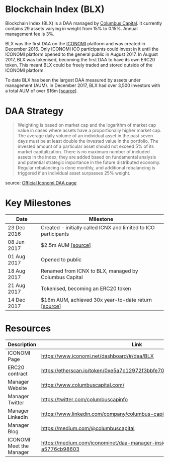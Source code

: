 # Blockchain Index (BLX)
Blockchain Index (BLX) is a DAA managed by [Columbus Capital](../Columbus-Capital.md). It currently contains 29 assets varying in weight from 15% to 0.15%. Annual management fee is 3%.

BLX was the first DAA on the [ICONOMI](../ICONOMI.md) platform and was created in December 2016. Only ICONOMI ICO participants could invest in it until the ICONOMI platform opened to the general public in August 2017. In August 2017, BLX was tokenised, becoming the first DAA to have its own ERC20 token. This meant BLX could be freely traded and stored outside of the ICONOMI platform. 

To date BLX has been the largest DAA measured by assets under management (AUM). In December 2017, BLX had over 3,500 investors with a total AUM of over $16m [[source]](https://medium.com/@columbuscapital/blockchain-index-update-deeab4425bf).

# DAA Strategy
> Weighting is based on market cap and the logarithm of market cap value in cases where assets have a proportionally higher market cap. The average daily volume of an individual asset in the past seven days must be at least double the invested value in the portfolio. The invested amount of a particular asset should not exceed 5% of its market capitalization. There is no maximum number of included assets in the index; they are added based on fundamental analysis and potential strategic importance in the future distributed economy. Regular rebalancing is done monthly, and additional rebalancing is triggered if an individual asset surpasses 25% weight. 

source: [Official Iconomi DAA page](https://www.iconomi.net/dashboard/#/daa/BLX)

# Key Milestones
Date | Milestone
--- | ---
23 Dec 2016 | Created - initially called ICNX and limited to ICO participants
08 Jun 2017 | $2.5m AUM [[source]](https://medium.com/iconominet/iconomi-icnx-daa-rules-update-5a59dd2761c)
01 Aug 2017 | Opened to public
18 Aug 2017 | Renamed from ICNX to BLX, managed by Columbus Capital
21 Aug 2017 | Tokenised, becoming an ERC20 token
14 Dec 2017 | $16m AUM, achieved 30x year-to-date return [[source]](https://medium.com/@columbuscapital/blockchain-index-update-deeab4425bf) 

# Resources
Description | Link
---|---
ICONOMI Page | https://www.iconomi.net/dashboard/#/daa/BLX
ERC20 contract | https://etherscan.io/token/0xe5a7c12972f3bbfe70ed29521c8949b8af6a0970
Manager Website | https://www.columbuscapital.com/
Manager Twitter | https://twitter.com/columbuscapinfo
Manager LinkedIn | https://www.linkedin.com/company/columbus-capital/
Manager Blog | https://medium.com/@columbuscapital
ICONOMI Meet the Manager | https://medium.com/iconominet/daa-manager-insights-columbus-capital-a5776cb98603

